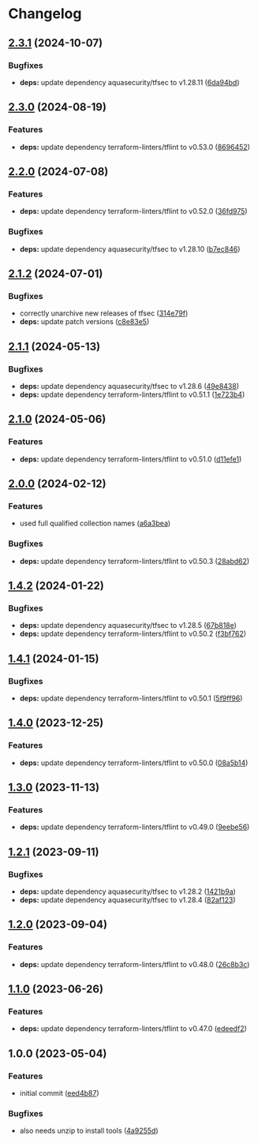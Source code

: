 # Changelog

## [2.3.1](https://github.com/rolehippie/terraform/compare/v2.3.0...v2.3.1) (2024-10-07)


### Bugfixes

* **deps:** update dependency aquasecurity/tfsec to v1.28.11 ([6da94bd](https://github.com/rolehippie/terraform/commit/6da94bd582e7c21b0e502fe71c66b29ab958a98d))

## [2.3.0](https://github.com/rolehippie/terraform/compare/v2.2.0...v2.3.0) (2024-08-19)


### Features

* **deps:** update dependency terraform-linters/tflint to v0.53.0 ([8696452](https://github.com/rolehippie/terraform/commit/8696452894859207a6401db776eb09ea157dc868))

## [2.2.0](https://github.com/rolehippie/terraform/compare/v2.1.2...v2.2.0) (2024-07-08)


### Features

* **deps:** update dependency terraform-linters/tflint to v0.52.0 ([36fd975](https://github.com/rolehippie/terraform/commit/36fd975233d013094f5e9935aeb0636a0d0311fc))


### Bugfixes

* **deps:** update dependency aquasecurity/tfsec to v1.28.10 ([b7ec846](https://github.com/rolehippie/terraform/commit/b7ec8469674a32c6f6504bf49757c061245620cf))

## [2.1.2](https://github.com/rolehippie/terraform/compare/v2.1.1...v2.1.2) (2024-07-01)


### Bugfixes

* correctly unarchive new releases of tfsec ([314e79f](https://github.com/rolehippie/terraform/commit/314e79f684b2ca4005a36cccdfe2f0ba99db702c))
* **deps:** update patch versions ([c8e83e5](https://github.com/rolehippie/terraform/commit/c8e83e5468b56ebee86722ca823a3ab53ad62202))

## [2.1.1](https://github.com/rolehippie/terraform/compare/v2.1.0...v2.1.1) (2024-05-13)


### Bugfixes

* **deps:** update dependency aquasecurity/tfsec to v1.28.6 ([49e8438](https://github.com/rolehippie/terraform/commit/49e8438ed8cd9023cef1bd5e60c1aac150c1c554))
* **deps:** update dependency terraform-linters/tflint to v0.51.1 ([1e723b4](https://github.com/rolehippie/terraform/commit/1e723b49dd7c17719ec35520814910650f3503e2))

## [2.1.0](https://github.com/rolehippie/terraform/compare/v2.0.0...v2.1.0) (2024-05-06)


### Features

* **deps:** update dependency terraform-linters/tflint to v0.51.0 ([d11efe1](https://github.com/rolehippie/terraform/commit/d11efe1113618754d5db5b2d69961d316dc42a93))

## [2.0.0](https://github.com/rolehippie/terraform/compare/v1.4.2...v2.0.0) (2024-02-12)


### Features

* used full qualified collection names ([a6a3bea](https://github.com/rolehippie/terraform/commit/a6a3beacbf0b4dbb76def900a493b71ef5ec0c10))


### Bugfixes

* **deps:** update dependency terraform-linters/tflint to v0.50.3 ([28abd62](https://github.com/rolehippie/terraform/commit/28abd6202a052202ba1d56a6ef7cb748939c3f07))

## [1.4.2](https://github.com/rolehippie/terraform/compare/v1.4.1...v1.4.2) (2024-01-22)


### Bugfixes

* **deps:** update dependency aquasecurity/tfsec to v1.28.5 ([67b818e](https://github.com/rolehippie/terraform/commit/67b818e2d0bc0590fa773ce3043484901d3a5691))
* **deps:** update dependency terraform-linters/tflint to v0.50.2 ([f3bf762](https://github.com/rolehippie/terraform/commit/f3bf762c3cf79d85e762b18464d7db34cb274540))

## [1.4.1](https://github.com/rolehippie/terraform/compare/v1.4.0...v1.4.1) (2024-01-15)


### Bugfixes

* **deps:** update dependency terraform-linters/tflint to v0.50.1 ([5f9ff96](https://github.com/rolehippie/terraform/commit/5f9ff96fcb8b7e50c1a7ae8f1a2acd316b254aa0))

## [1.4.0](https://github.com/rolehippie/terraform/compare/v1.3.0...v1.4.0) (2023-12-25)


### Features

* **deps:** update dependency terraform-linters/tflint to v0.50.0 ([08a5b14](https://github.com/rolehippie/terraform/commit/08a5b14df3bc3dba9afc4aed35de4084d432e906))

## [1.3.0](https://github.com/rolehippie/terraform/compare/v1.2.1...v1.3.0) (2023-11-13)


### Features

* **deps:** update dependency terraform-linters/tflint to v0.49.0 ([9eebe56](https://github.com/rolehippie/terraform/commit/9eebe565a41b60210a669097483571d7de9f4a11))

## [1.2.1](https://github.com/rolehippie/terraform/compare/v1.2.0...v1.2.1) (2023-09-11)


### Bugfixes

* **deps:** update dependency aquasecurity/tfsec to v1.28.2 ([1421b9a](https://github.com/rolehippie/terraform/commit/1421b9a32e3b0667c3cd5806b04c54c784882ab9))
* **deps:** update dependency aquasecurity/tfsec to v1.28.4 ([82af123](https://github.com/rolehippie/terraform/commit/82af1234fd89866a6f59c3abac22a3f303fa47e0))

## [1.2.0](https://github.com/rolehippie/terraform/compare/v1.1.0...v1.2.0) (2023-09-04)


### Features

* **deps:** update dependency terraform-linters/tflint to v0.48.0 ([26c8b3c](https://github.com/rolehippie/terraform/commit/26c8b3c34f034006e509534670ec488f5b266ada))

## [1.1.0](https://github.com/rolehippie/terraform/compare/v1.0.0...v1.1.0) (2023-06-26)


### Features

* **deps:** update dependency terraform-linters/tflint to v0.47.0 ([edeedf2](https://github.com/rolehippie/terraform/commit/edeedf29f5526860d31baa0cfe7a5be18b45d9af))

## 1.0.0 (2023-05-04)


### Features

* initial commit ([eed4b87](https://github.com/rolehippie/terraform/commit/eed4b879ae703ce606a08b9d1a08430ce8a4482b))


### Bugfixes

* also needs unzip to install tools ([4a9255d](https://github.com/rolehippie/terraform/commit/4a9255de5fe5d7360f315a4bbe9adc80225940fe))
